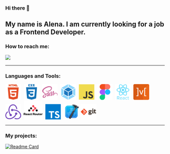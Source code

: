 ### Hi there 👋
My name is Alena. I am currently looking for a job as a Frontend Developer.
---
### How to reach me:
<div>
  <a href="https://www.linkedin.com/in/alena-nemtsova-7ba542240/">
    <img src="https://img.shields.io/badge/LinkedIn-blue?logo=linkedin&logoColor=white&style=for-the-badg"/>
  </a>
</div>

---
### Languages and Tools:
<div>
  <img alt="HTML5" src="https://github.com/devicons/devicon/blob/master/icons/html5/html5-plain-wordmark.svg?short_path=5bdb1d3" width="50" height="50"/>&nbsp;
  <img alt="CSS3" src="https://github.com/devicons/devicon/blob/master/icons/css3/css3-plain-wordmark.svg" width="50" height="50"/>&nbsp;
  <img alt="Sass" src="https://github.com/devicons/devicon/blob/master/icons/sass/sass-original.svg" width="50" height="50"/>&nbsp;
  <img alt="Webpack" src="https://github.com/devicons/devicon/blob/master/icons/webpack/webpack-original.svg" width="50" height="50"/>&nbsp;
  <img alt="JavaScript" src="https://github.com/devicons/devicon/blob/master/icons/javascript/javascript-original.svg" width="50" height="50"/>&nbsp;
  <img alt="Figma" src="https://github.com/devicons/devicon/blob/master/icons/figma/figma-original.svg" width="50" height="50"/>&nbsp;
  <img alt="React" src="https://github.com/devicons/devicon/blob/master/icons/react/react-original-wordmark.svg" width="50" height="50"/>&nbsp;
  <img alt="MobX" src="https://github.com/devicons/devicon/blob/master/icons/mobx/mobx-original.svg" width="50" height="50"/>&nbsp;
  <img alt="Redux" src="https://github.com/devicons/devicon/blob/master/icons/redux/redux-original.svg" width="50" height="50"/>&nbsp;
  <img alt="ReactRouter" src="https://github.com/devicons/devicon/blob/master/icons/reactrouter/reactrouter-original-wordmark.svg" width="60" height="60"/>&nbsp;
  <img alt="TypeScript" src="https://github.com/devicons/devicon/blob/master/icons/typescript/typescript-original.svg" width="50" height="50"/>&nbsp;
  <img alt="XCode" src="https://github.com/devicons/devicon/blob/master/icons/xcode/xcode-original.svg" width="50" height="50"/>
  <img alt="Git" src="https://github.com/devicons/devicon/blob/master/icons/git/git-original-wordmark.svg" width="50" height="50"/>
</div>

---
### My projects:
[![Readme Card](https://github-readme-stats.vercel.app/api/pin/?username=AlenaNemtsova&repo=flashcards)](https://github.com/AlenaNemtsova/flashcards)
